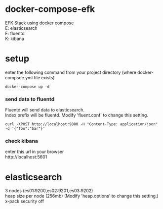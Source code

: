 # docker-compose-efk
EFK Stack using docker compose <br>
E: elasticsearch <br>
F: fluentd <br>
K: kibana <br>

# setup
enter the following command from your project directory (where docker-compsoe.yml file exists) <br>
```
docker-compose up -d
```

### send data to fluentd
Fluentd will send data to elasticsearch. <br>
Index prefix will be fluentd. Modify 'fluent.conf' to change this setting. <br>
```
curl -XPOST http://localhost:9880 -H "Content-Type: application/json" -d '{"foo":"bar"}'
```

### check kibana
enter this url in your browser <br>
http://localhost:5601 <br>


# elasticsearch
3 nodes (es01:9200,es02:9201,es03:9202) <br>
heap size per node (256mb) (Modify 'heap.options' to change this setting.) <br>
x-pack security off <br>
